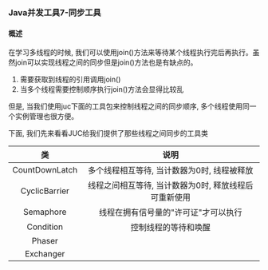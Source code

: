 ### Java并发工具7-同步工具

#### 概述
在学习多线程的时候, 我们可以使用join()方法来等待某个线程执行完后再执行。虽然join可以实现线程之间的同步但是join()方法也是有缺点的。

1. 需要获取到线程的引用调用join()
2. 当多个线程需要控制顺序执行join()方法会显得比较乱

但是, 当我们使用juc下面的工具包来控制线程之间的同步顺序, 多个线程使用同一个实例管理也很方便。

下面, 我们先来看看JUC给我们提供了那些线程之间同步的工具类

| 类 | 说明 |
| :-----:| :----: | 
| CountDownLatch | 多个线程相互等待, 当计数器为0时, 线程被释放 |
| CyclicBarrier | 线程之间相互等待, 当计数器为0时, 释放线程后可重新使用 |
| Semaphore | 线程在拥有信号量的"许可证"才可以执行 |
| Condition | 控制线程的等待和唤醒 |
| Phaser |  |
| Exchanger |  |
